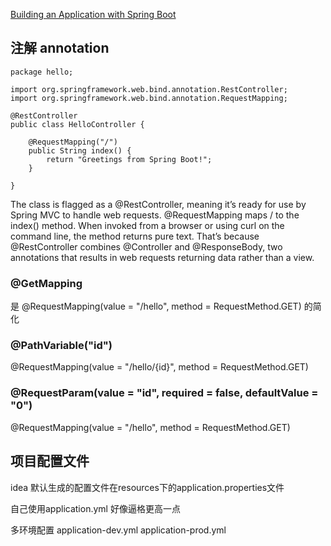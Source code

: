 [Building an Application with Spring Boot](https://spring.io/guides/gs/spring-boot/#initial)

## 注解 annotation
```
package hello;

import org.springframework.web.bind.annotation.RestController;
import org.springframework.web.bind.annotation.RequestMapping;

@RestController
public class HelloController {

    @RequestMapping("/")
    public String index() {
        return "Greetings from Spring Boot!";
    }

}
```
The class is flagged as a @RestController, meaning it’s ready for use by Spring MVC to handle web requests. @RequestMapping maps / to the index() method. When invoked from a browser or using curl on the command line, the method returns pure text. 
That’s because @RestController combines @Controller and @ResponseBody, two annotations that results in web requests returning data rather than a view.

### @GetMapping
是 @RequestMapping(value = "/hello", method = RequestMethod.GET) 的简化

### @PathVariable("id")
@RequestMapping(value = "/hello/{id}", method = RequestMethod.GET)

### @RequestParam(value = "id", required = false, defaultValue = "0")
@RequestMapping(value = "/hello", method = RequestMethod.GET)

## 项目配置文件
idea 默认生成的配置文件在resources下的application.properties文件 

自己使用application.yml 好像逼格更高一点

多环境配置
application-dev.yml
application-prod.yml
